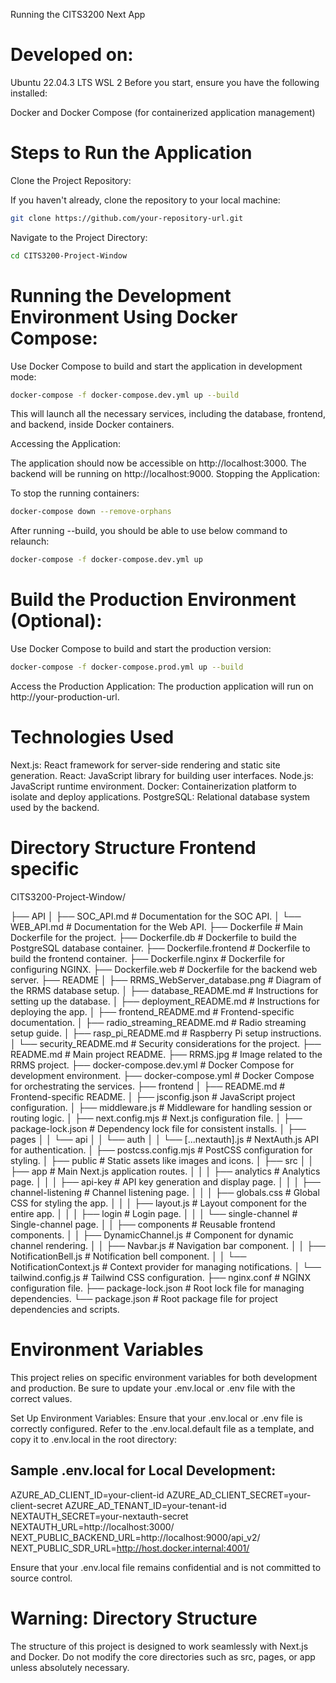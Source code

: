 Running the CITS3200 Next App

# Developed on:

Ubuntu 22.04.3 LTS WSL 2
Before you start, ensure you have the following installed:

Docker and Docker Compose (for containerized application management)

# Steps to Run the Application

Clone the Project Repository:

If you haven't already, clone the repository to your local machine:

```bash
git clone https://github.com/your-repository-url.git
```

Navigate to the Project Directory:

```bash
cd CITS3200-Project-Window
```

# Running the Development Environment Using Docker Compose:

Use Docker Compose to build and start the application in development mode:

```bash
docker-compose -f docker-compose.dev.yml up --build
```

This will launch all the necessary services, including the database, frontend, and backend, inside Docker containers.

Accessing the Application:

The application should now be accessible on http://localhost:3000.
The backend will be running on http://localhost:9000.
Stopping the Application:

To stop the running containers:

```bash
docker-compose down --remove-orphans
```

After running --build, you should be able to use below command to relaunch:

```bash
docker-compose -f docker-compose.dev.yml up
```

# Build the Production Environment (Optional):

Use Docker Compose to build and start the production version:

```bash
docker-compose -f docker-compose.prod.yml up --build
```

Access the Production Application:
The production application will run on http://your-production-url.

# Technologies Used

Next.js: React framework for server-side rendering and static site generation.
React: JavaScript library for building user interfaces.
Node.js: JavaScript runtime environment.
Docker: Containerization platform to isolate and deploy applications.
PostgreSQL: Relational database system used by the backend.

# Directory Structure Frontend specific

CITS3200-Project-Window/

├── API
│ ├── SOC_API.md # Documentation for the SOC API.
│ └── WEB_API.md # Documentation for the Web API.
├── Dockerfile # Main Dockerfile for the project.
├── Dockerfile.db # Dockerfile to build the PostgreSQL database container.
├── Dockerfile.frontend # Dockerfile to build the frontend container.
├── Dockerfile.nginx # Dockerfile for configuring NGINX.
├── Dockerfile.web # Dockerfile for the backend web server.
├── README
│ ├── RRMS_WebServer_database.png # Diagram of the RRMS database setup.
│ ├── database_README.md # Instructions for setting up the database.
│ ├── deployment_README.md # Instructions for deploying the app.
│ ├── frontend_README.md # Frontend-specific documentation.
│ ├── radio_streaming_README.md # Radio streaming setup guide.
│ ├── rasp_pi_README.md # Raspberry Pi setup instructions.
│ └── security_README.md # Security considerations for the project.
├── README.md # Main project README.
├── RRMS.jpg # Image related to the RRMS project.
├── docker-compose.dev.yml # Docker Compose for development environment.
├── docker-compose.yml # Docker Compose for orchestrating the services.
├── frontend
│ ├── README.md # Frontend-specific README.
│ ├── jsconfig.json # JavaScript project configuration.
│ ├── middleware.js # Middleware for handling session or routing logic.
│ ├── next.config.mjs # Next.js configuration file.
│ ├── package-lock.json # Dependency lock file for consistent installs.
│ ├── pages
│ │ └── api
│ │ └── auth
│ │ └── [...nextauth].js # NextAuth.js API for authentication.
│ ├── postcss.config.mjs # PostCSS configuration for styling.
│ ├── public # Static assets like images and icons.
│ ├── src
│ │ ├── app # Main Next.js application routes.
│ │ │ ├── analytics # Analytics page.
│ │ │ ├── api-key # API key generation and display page.
│ │ │ ├── channel-listening # Channel listening page.
│ │ │ ├── globals.css # Global CSS for styling the app.
│ │ │ ├── layout.js # Layout component for the entire app.
│ │ │ ├── login # Login page.
│ │ │ └── single-channel # Single-channel page.
│ │ ├── components # Reusable frontend components.
│ │ ├── DynamicChannel.js # Component for dynamic channel rendering.
│ │ ├── Navbar.js # Navigation bar component.
│ │ ├── NotificationBell.js # Notification bell component.
│ │ └── NotificationContext.js # Context provider for managing notifications.
│ └── tailwind.config.js # Tailwind CSS configuration.
├── nginx.conf # NGINX configuration file.
├── package-lock.json # Root lock file for managing dependencies.
└── package.json # Root package file for project dependencies and scripts.

# Environment Variables

This project relies on specific environment variables for both development and production. Be sure to update your .env.local or .env file with the correct values.

Set Up Environment Variables:
Ensure that your .env.local or .env file is correctly configured. Refer to the .env.local.default file as a template, and copy it to .env.local in the root directory:

## Sample .env.local for Local Development:

AZURE_AD_CLIENT_ID=your-client-id
AZURE_AD_CLIENT_SECRET=your-client-secret
AZURE_AD_TENANT_ID=your-tenant-id
NEXTAUTH_SECRET=your-nextauth-secret
NEXTAUTH_URL=http://localhost:3000/
NEXT_PUBLIC_BACKEND_URL=http://localhost:9000/api_v2/
NEXT_PUBLIC_SDR_URL=http://host.docker.internal:4001/

Ensure that your .env.local file remains confidential and is not committed to source control.

# Warning: Directory Structure

The structure of this project is designed to work seamlessly with Next.js and Docker. Do not modify the core directories such as src, pages, or app unless absolutely necessary.
